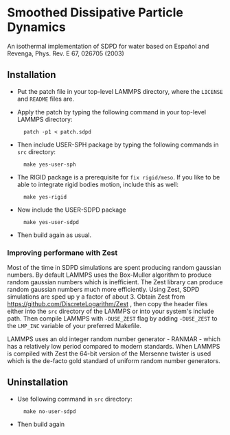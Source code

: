 # Smoothed Dissipative Particle Dynamics

An isothermal implementation of SDPD for water based on Español and Revenga, Phys. Rev. E 67, 026705 (2003)

## Installation

* Put the patch file in your top-level LAMMPS directory, where the `LICENSE` and `README` files are.

* Apply the patch by typing the following command in your top-level LAMMPS directory:

        patch -p1 < patch.sdpd

* Then include USER-SPH package by typing the following commands in `src` directory:

        make yes-user-sph

* The RIGID package is a prerequisite for `fix rigid/meso`. If you like to be able to integrate rigid bodies
motion, include this as well:

        make yes-rigid

* Now include the USER-SDPD package

        make yes-user-sdpd

* Then build again as usual.

### Improving performane with Zest

Most of the time in SDPD simulations are spent producing random gaussian numbers. By default LAMMPS uses the
Box-Muller algorithm to produce random gaussian numbers which is inefficient. The Zest library can produce
random gaussian numbers much more efficiently. Using Zest, SDPD simulations are sped up y a factor of about 3.
Obtain Zest from https://github.com/DiscreteLogarithm/Zest , then copy the header files either into the `src`
directory of the LAMMPS or into your system's include path. Then compile LAMMPS with `-DUSE_ZEST` flag by
adding `-DUSE_ZEST` to the `LMP_INC` variable of your preferred Makefile.

LAMMPS uses an old integer random number generator - RANMAR - which has a relatively low period compared to
modern standards. When LAMMPS is compiled with Zest the 64-bit version of the Mersenne twister is used
which is the de-facto gold standard of uniform random number generators.

## Uninstallation

* Use following command in `src` directory:

        make no-user-sdpd

* Then build again

